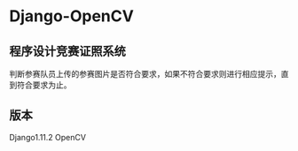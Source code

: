 # Django-OpenCV
## 程序设计竞赛证照系统
判断参赛队员上传的参赛图片是否符合要求，如果不符合要求则进行相应提示，直到符合要求为止。
## 版本
Django1.11.2 
OpenCV

